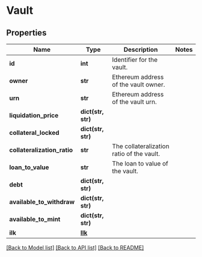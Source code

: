 # Vault

## Properties
Name | Type | Description | Notes
------------ | ------------- | ------------- | -------------
**id** | **int** | Identifier for the vault. | 
**owner** | **str** | Ethereum address of the vault owner. | 
**urn** | **str** | Ethereum address of the vault urn. | 
**liquidation_price** | **dict(str, str)** |  | 
**collateral_locked** | **dict(str, str)** |  | 
**collateralization_ratio** | **str** | The collateralization ratio of the vault. | 
**loan_to_value** | **str** | The loan to value of the vault. | 
**debt** | **dict(str, str)** |  | 
**available_to_withdraw** | **dict(str, str)** |  | 
**available_to_mint** | **dict(str, str)** |  | 
**ilk** | [**Ilk**](Ilk.md) |  | 

[[Back to Model list]](../README.md#documentation-for-models) [[Back to API list]](../README.md#documentation-for-api-endpoints) [[Back to README]](../README.md)


